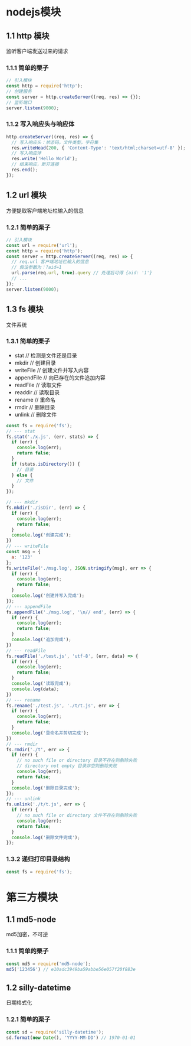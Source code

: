 # nodejs模块

## 1.1 http 模块

监听客户端发送过来的请求

### 1.1.1 简单的栗子

```js
// 引入模块
const http = require('http');
// 创建服务
const server = http.createServer((req, res) => {});
// 监听端口
server.listen(9000);
```

### 1.1.2 写入响应头与响应体

```js
http.createServer((req, res) => {
  // 写入响应头：状态码，文件类型，字符集
  res.writeHead(200, { 'Content-Type': 'text/html;charset=utf-8' });
  // 写入响应体
  res.write('Hello World');
  // 结束响应，断开连接
  res.end();
});
```

## 1.2 url 模块

方便提取客户端地址栏输入的信息

### 1.2.1 简单的栗子

```js
// 引入模块
const url = require('url');
const http = require('http');
const server = http.createServer((req, res) => {
  // req.url 客户端地址栏输入的信息
  // 假设参数为：?aid=1
  url.parse(req.url, true).query // 处理后可得 {aid: '1'}
  // ...
});
server.listen(9000);
```

## 1.3 fs 模块

文件系统

### 1.3.1 简单的栗子

- stat // 检测是文件还是目录
- mkdir // 创建目录
- writeFile // 创建文件并写入内容
- appendFile // 向已存在的文件追加内容
- readFile // 读取文件
- readdir // 读取目录
- rename // 重命名
- rmdir // 删除目录
- unlink // 删除文件

```js
const fs = require('fs');
// --- stat
fs.stat('./x.js', (err, stats) => {
  if (err) {
    console.log(err);
    return false;
  }
  if (stats.isDirectory()) {
    // 目录
  } else {
    // 文件
  }
});

// --- mkdir
fs.mkdir('./isDir', (err) => {
  if (err) {
    console.log(err);
    return false;
  }
  console.log('创建完成');
})
// --- writeFile
const msg = {
  a: '123'
};
fs.writeFile('./msg.log', JSON.stringify(msg), err => {
  if (err) {
    console.log(err);
    return false;
  }
  console.log('创建并写入完成');
});
// --- appendFile
fs.appendFile('./msg.log', '\n// end', (err) => {
  if (err) {
    console.log(err);
    return false;
  }
  console.log('追加完成');
})
// --- readFile
fs.readFile('./test.js', 'utf-8', (err, data) => {
  if (err) {
    console.log(err);
    return false;
  }
  console.log('读取完成');
  console.log(data);
})
// --- rename
fs.rename('./test.js', './t/t.js', err => {
  if (err) {
    console.log(err);
    return false;
  }
  console.log('重命名并剪切完成');
})
// --- rmdir
fs.rmdir('./t', err => {
  if (err) {
    // no such file or directory 目录不存在则删除失败
    // directory not empty 目录非空则删除失败
    console.log(err);
    return false;
  }
  console.log('删除目录完成');
});
// --- unlink
fs.unlink('./t/t.js', err => {
  if (err) {
    // no such file or directory 文件不存在则删除失败
    console.log(err);
    return false;
  }
  console.log('删除文件完成');
});
```

### 1.3.2 递归打印目录结构

```js
const fs = require('fs');
```

# 第三方模块

## 1.1 md5-node

md5加密，不可逆

### 1.1.1 简单的栗子

```js
const md5 = require('md5-node');
md5('123456') // e10adc3949ba59abbe56e057f20f883e
```

## 1.2 silly-datetime

日期格式化

### 1.2.1 简单的栗子

```js
const sd = require('silly-datetime');
sd.format(new Date(), 'YYYY-MM-DD') // 1970-01-01
```


